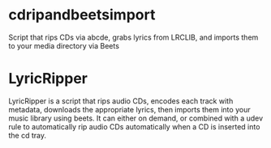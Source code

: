 # cdripandbeetsimport
Script that rips CDs via abcde, grabs lyrics from LRCLIB, and imports them to your media directory via Beets

# LyricRipper
LyricRipper is a script that rips audio CDs, encodes each track with metadata, downloads the appropriate lyrics, then imports them into your music library using beets. It can either on demand, or combined with a udev rule to automatically rip audio CDs automatically when a CD is inserted into the cd tray.